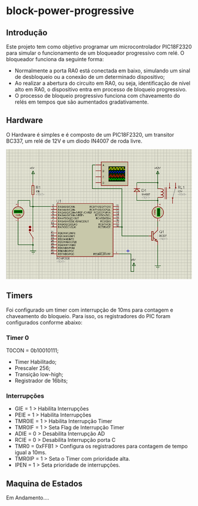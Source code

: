 # block-power-progressive

 ## Introdução 
 Este projeto tem como objetivo programar um microcontrolador PIC18F2320 para simular o funcionamento de um bloqueador progressivo com relé. O bloqueador funciona da seguinte forma:

 - Normalmente a porta RA0 está conectada em baixo, simulando um sinal de desbloqueio ou a conexão de um determinado dispositivo; 
 - Ao realizar a abertura do circuito em RA0, ou seja, identificação de nível alto em RA0, o dispositivo entra em processo de bloqueio progressivo. 
 - O processo de bloqueio progressivo funciona com chaveamento do relés em tempos que são aumentados gradativamente. 


 ## Hardware

 O Hardware é simples e é composto de um PIC18F2320, um transitor BC337, um relé de 12V e um diodo IN4007 de roda livre. 

 ![](figuras/esquema.png)


## Timers

Foi configurado um timer com interrupção de 10ms para contagem e chaveamento do bloqueio. Para isso, os registradores do PIC foram configurados conforme abaixo: 

### Timer 0

T0CON = 0b10010111;

- Timer Habilitado;
- Prescaler 256;
- Transição low-high;
- Registrador de 16bits; 

### Interrupções

- GIE = 1 > Habilita Interrupções
- PEIE = 1 > Habilita Interrupções
- TMR0IE = 1 > Habilita Interrupção Timer
- TMR0IF = 1 > Seta Flag de Interrupção Timer
- ADIE = 0 > Desabilita Interrupção AD
- RCIE = 0 > Desabilita Interrupção porta C
- TMR0 = 0xFFB1 > Configura os registradores para contagem de tempo igual a 10ms.
- TMR0IP = 1 > Seta o Timer com prioridade alta.
- IPEN = 1 > Seta prioridade de interrupções.


## Maquina de Estados

Em Andamento....

